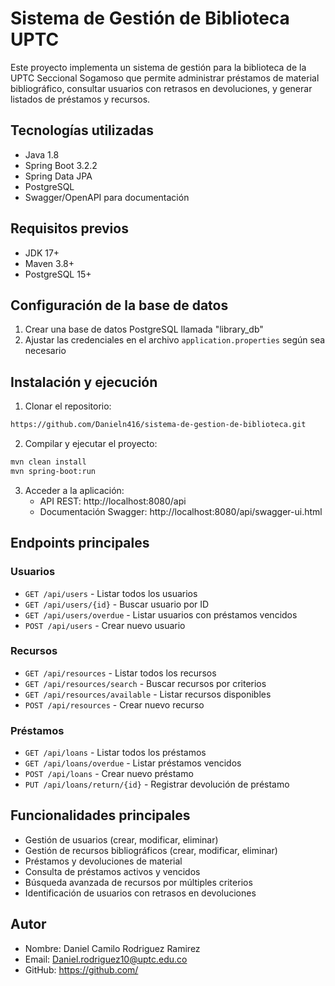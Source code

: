 # Sistema de Gestión de Biblioteca UPTC

Este proyecto implementa un sistema de gestión para la biblioteca de la UPTC Seccional Sogamoso que permite administrar préstamos de material bibliográfico, consultar usuarios con retrasos en devoluciones, y generar listados de préstamos y recursos.

## Tecnologías utilizadas

* Java 1.8
* Spring Boot 3.2.2
* Spring Data JPA
* PostgreSQL
* Swagger/OpenAPI para documentación

## Requisitos previos

* JDK 17+
* Maven 3.8+
* PostgreSQL 15+

## Configuración de la base de datos

1. Crear una base de datos PostgreSQL llamada "library_db"
2. Ajustar las credenciales en el archivo `application.properties` según sea necesario

## Instalación y ejecución

1. Clonar el repositorio:
```bash
https://github.com/Danieln416/sistema-de-gestion-de-biblioteca.git
```

2. Compilar y ejecutar el proyecto:
```bash
mvn clean install
mvn spring-boot:run
```

3. Acceder a la aplicación:
   * API REST: http://localhost:8080/api
   * Documentación Swagger: http://localhost:8080/api/swagger-ui.html

## Endpoints principales

### Usuarios
* `GET /api/users` - Listar todos los usuarios
* `GET /api/users/{id}` - Buscar usuario por ID
* `GET /api/users/overdue` - Listar usuarios con préstamos vencidos
* `POST /api/users` - Crear nuevo usuario

### Recursos
* `GET /api/resources` - Listar todos los recursos
* `GET /api/resources/search` - Buscar recursos por criterios
* `GET /api/resources/available` - Listar recursos disponibles
* `POST /api/resources` - Crear nuevo recurso

### Préstamos
* `GET /api/loans` - Listar todos los préstamos
* `GET /api/loans/overdue` - Listar préstamos vencidos
* `POST /api/loans` - Crear nuevo préstamo
* `PUT /api/loans/return/{id}` - Registrar devolución de préstamo

## Funcionalidades principales

* Gestión de usuarios (crear, modificar, eliminar)
* Gestión de recursos bibliográficos (crear, modificar, eliminar)
* Préstamos y devoluciones de material
* Consulta de préstamos activos y vencidos
* Búsqueda avanzada de recursos por múltiples criterios
* Identificación de usuarios con retrasos en devoluciones

## Autor

* Nombre: Daniel Camilo Rodriguez Ramirez
* Email: Daniel.rodriguez10@uptc.edu.co
* GitHub: https://github.com/